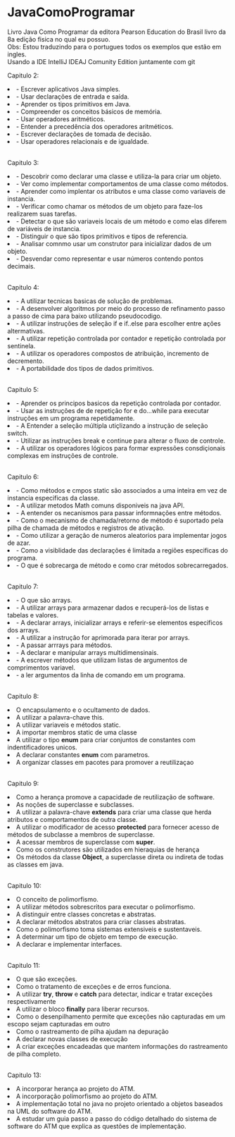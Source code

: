 # JavaComoProgramar
Livro Java Como Programar da editora Pearson Education do Brasil livro da 8a edição fisica no qual eu possuo.</br>
Obs: Estou traduzindo para o portugues todos os exemplos que estão em ingles.</br>
Usando a IDE IntelliJ IDEAJ Comunity Edition juntamente com git</br>

<p>Capitulo 2:</p> 
            <li>- Escrever aplicativos Java simples.</li>
           <li> - Usar declarações de entrada e saída.</li>
            <li>- Aprender os tipos primitivos em Java.</li>
            <li>- Compreender os conceitos básicos de memória.</li>
            <li>- Usar operadores aritméticos.</li>
            <li>- Entender a precedência dos operadores aritméticos.</li>
            <li>- Escrever declarações de tomada de decisão.</li>
            <li>- Usar operadores relacionais e de igualdade.</li></br>
            
<p>Capitulo 3:</p> 
        <li>- Descobrir como declarar uma classe e utiliza-la para criar um objeto.</li>
            <li>- Ver como implementar comportamentos de uma classe como métodos.</li>
            <li>- Aprender como implentar os atributos e uma classe como variaveis de instancia.</li>
            <li>- Verificar como chamar os métodos de um objeto para faze-los realizarem suas tarefas.</li>
            <li>- Detectar o que são variaveis locais de um método e como  elas diferem de variáveis de instancia.</li>
            <li>- Distinguir o que são tipos primitivos e tipos de referencia.</li>
            <li>- Analisar comnmo usar um construtor para inicializar dados de um objeto.</li>
            <li>- Desvendar como representar e usar números contendo pontos decimais.</li></br>

<p>Capitulo 4:</p> 
            <li>- A utilizar tecnicas basicas de solução de problemas.</li>
            <li>- A desenvolver algoritmos por meio do processo de refinamento passo a passo de cima para baixo utilizando pseudocodigo.</li>
            <li>- A utilizar instruções de seleção if e if..else para escolher entre ações altermativas.</li>
            <li>- A utilizar repetição controlada por contador e repetição controlada por sentinela.</li>
            <li>- A utilizar os operadores compostos de atribuição, incremento de decremento.</li>
            <li>- A portabilidade dos tipos de dados primitivos.</li></br>

<p>Capitulo 5:</p> 
            <li>- Aprender os principos basicos da repetição controlada por contador.</li>
            <li>- Usar as instruções de de repetição for e do...while para executar instruções em um programa repetidamente.</li>
            <li>- A Entender a seleção múltipla utiçlizando a instrução de seleção switch.</li>
            <li>- Utilizar as instruções break e continue para alterar o fluxo de controle.</li>
            <li>- A utilizar os operadores lógicos para formar expressões consdiçionais complexas em instruções de controle.</li></br>

<p>Capitulo 6:</p> 
            <li>- Como métodos e cmpos static são associados a uma inteira em vez de instancia especificas da classe.</li>       
            <li>- A utilizar metodos Math comuns disponiveis na java API.</li>
            <li>- A entender os necanismos para passar informnações entre métodos.</li>
            <li>- Como o mecanismo de chamada/retorno de método é suportado pela pilha de chamada de métodos e registros de ativação.</li>
            <li>- Como utilizar a geração de numeros aleatorios para implementar jogos de azar.</li>
            <li>- Como a visiblidade das declarações é limitada a regiões especificas do programa.</li>
            <li>- O que é sobrecarga de método e como crar métodos sobrecarregados.</li></br>

<p>Capitulo 7:</p> 
            <li>- O que são arrays.</li>
            <li>- A utilizar arrays para armazenar dados e recuperá-los de listas e tabelas e valores.</li>
            <li>- A declarar arrays, inicializar arrays e referir-se elementos especificos dos arrays.</li>
            <li>- A utilizar a instrução for aprimorada para iterar por arrays.</li>
            <li>- A passar arrrays para métodos.</li>
            <li>- A declarar e manipular arrays multidimensinais.</li>
            <li>- A escrever métodos que utilizam listas de argumentos de comprimentos variavel.</li>
            <li>- a ler argumentos da linha de comando em um programa.</li></br>
            
<p>Capitulo 8:</p>
            <li>O encapsulamento e o ocultamento de dados.</li>
            <li>A utilizar a palavra-chave this.</li>
            <li>A utilizar variaveis e métodos static.</li>
            <li>A importar membros static de uma classe</li>
            <li>A utilizar o tipo <b>enum</b> para criar conjuntos de constantes com indentificadores unicos.</li>
            <li>A declarar constantes <b>enum</b> com parametros.</li>
            <li>A organizar classes em pacotes para promover a reutilizaçao</li></br>

<p>Capitulo 9:</p>
             <li>Como a herança promove a capacidade de reutilização de software.</li>
             <li>As noções de superclasse e subclasses.</li>
             <li>A utilizar a palavra-chave <b>extends</b> para criar uma classe que herda atributos e comportamentos de outra classe.</li>
             <li>A utilizar o modificador de acesso <b>protected</b> para fornecer acesso de métodos de subclasse a membros de superclasse.</li>
             <li>A acessar membros de superclasse com <b>super</b>.</li>
             <li>Como os construtores são utilizados em hieraquias de herança</li>
             <li>Os métodos da classe <b>Object</b>, a superclasse direta ou indireta de todas as classes em java.</li></br>

<p>Capitulo 10:</p>
             <li>O conceito de polimorfismo.</li>
             <li>A utilizar métodos sobrescritos para executar o polimorfismo.</li>
             <li>A distinguir entre classes concretas e abstratas.</li>
             <li>A declarar métodos abstratos para criar classes abstratas.</li>
             <li>Como o polimorfismo toma sistemas extensiveis e sustentaveis.</li>
             <li>A determinar um tipo de objeto em tempo de execução.</li>
             <li>A declarar e implementar interfaces.</li></br>

<p>Capitulo 11:</p>
              <li>O que são exceções.</li>
              <li>Como o tratamento de exceções e de erros funciona.</li>
              <li>A utilizar <b>try</b>, <b>throw</b> e <b>catch</b> para detectar, indicar e tratar exceções respectivamente</li>
              <li>A utilizar o bloco <b>finally</b> para liberar recursos.</li>
              <li>Como o desenpilhamento permite que exceções não capturadas em um escopo sejam capturadas em outro </li>
              <li>Como o rastreamento de pilha ajudam na depuração</li>
              <li>A declarar novas classes de execução</li>
             <li>A criar exceções encadeadas que mantem informações do rastreamento de pilha completo.</li></br>

<p>Capitulo 13:</p>
              <li>A incorporar herança ao projeto do ATM.</li>
              <li>A incorporação polimorfismo ao projeto do ATM.</li>
              <li>A implementação total no java no projeto orientado a objetos baseados na UML do software do ATM.</li>
              <li>A estudar um guia passo a passo do código detalhado do sistema de software do ATM
              que explica as questões de implementação.</li>

